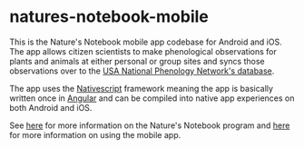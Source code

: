 # natures-notebook-mobile
This is the Nature's Notebook mobile app codebase for Android and iOS. The app allows citizen scientists to make phenological observations for plants and animals at either personal or group sites and syncs those observations over to the [USA National Phenology Network's database](https://www.usanpn.org/data/observational). 

The app uses the [Nativescript](https://www.nativescript.org) framework meaning the app is basically written once in [Angular](https://angular.io) and can be compiled into native app experiences on both Android and iOS.

See [here](https://www.usanpn.org/natures_notebook) for more information on the Nature's Notebook program and [here](https://www.usanpn.org/nn/mobile-app) for more information on using the mobile app.

